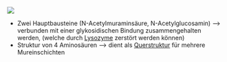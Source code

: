 ![](Pasted%20image%2020231012115910.png)
- Zwei Hauptbausteine (N-Acetylmuraminsäure, N-Acetylglucosamin) --> verbunden mit einer glykosidischen Bindung zusammengehalten werden, (welche durch [Lysozyme](Lysozym.md) zerstört werden können)
- Struktur von 4 Aminosäuren --> dient als [Querstruktur](Aufbau%20der%20Zellhülle%20von%20Gram+%20Bakterien.md) für mehrere Mureinschichten 